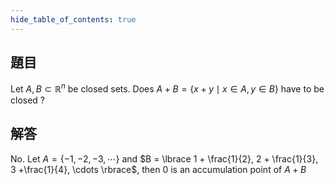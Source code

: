 ```yaml
---
hide_table_of_contents: true
---
```

## 題目

Let $A,B\subset\mathbb{R}^n$ be closed sets. Does $A+B=\{x+y\mid x\in A, y\in B\}$ have to be closed ?

## 解答

No. Let $A = \lbrace -1, -2, -3, \cdots \rbrace$ and $B = \lbrace 1 + \frac{1}{2}, 2 + \frac{1}{3}, 3 +\frac{1}{4}, \cdots \rbrace$, then $0$ is an accumulation point of $A+B$